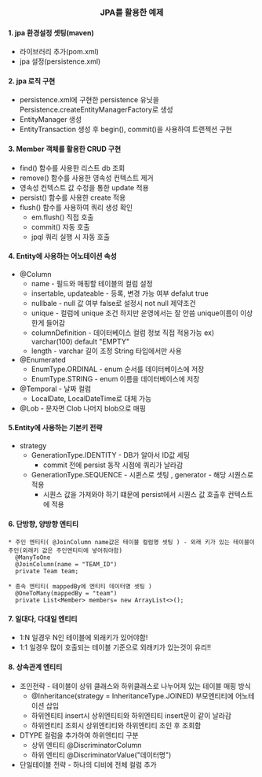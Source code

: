 <h3 align="center">JPA를 활용한 예제</h3>

#### 1. jpa 환경설정 셋팅(maven)
 * 라이브러리 추가(pom.xml)
 * jpa 설정(persistence.xml)

#### 2. jpa 로직 구현
 * persistence.xml에 구현한 persistence 유닛을 Persistence.createEntityManagerFactory로 생성 
 * EntityManager 생성
 * EntityTransaction 생성 후 begin(), commit()을 사용하여 트랜젝션 구현
 
#### 3. Member 객체를 활용한 CRUD 구현
  * find() 함수를 사용한 리스트 db 조회
  * remove() 함수를 사용한 영속성 컨텍스트 제거
  * 영속성 컨텍스트 값 수정을 통한 update 적용
  * persist() 함수를 사용한 create 적용
  * flush() 함수를 사용하여 쿼리 생성 확인
    * em.flush() 직접 호출 
    * commit() 자동 호출
    * jpql 쿼리 실행 시 자동 호출

#### 4. Entity에 사용하는 어노테이션 속성
   * @Column
     * name - 필드와 매핑할 테이블의 컬럼 설정
     * insertable, updateable - 등록, 변경 가능 여부 defalut true
     * nullbale - null 값 여부 false로 설정시 not null 제약조건
     * unique - 컬럼에 unique 조건 하지만 운영에서는 잘 안씀 unique이름이 이상한게 들어감
     * columnDefinition - 데이터베이스 컬럼 정보 직접 적용가능 ex) varchar(100) default "EMPTY"
     * length - varchar 길이 조정 String 타입에서만 사용
   * @Enumerated
     * EnumType.ORDINAL - enum 순서를 데이터베이스에 저장
     * EnumType.STRING - enum 이름을 데이터베이스에 저장
   * @Temporal - 날짜 컬럼
     * LocalDate, LocalDateTime로 대체 가능
   * @Lob - 문자면 Clob 나머지 blob으로 매핑

#### 5.Entity에 사용하는 기본키 전략
   * strategy
     * GenerationType.IDENTITY - DB가 알아서 ID값 세팅
       * commit 전에 persist 동작 시점에 쿼리가 날라감
     * GenerationType.SEQUENCE - 시퀸스로 셋팅 , generator - 해당 시퀀스로 적용
       * 시퀀스 값을 가져와야 하기 떄문에 persist에서 시퀀스 값 호출후 컨텍스트에 적용

#### 6. 단방향, 양방향 엔티티
    * 주인 엔티티( @JoinColumn name값은 테이블 컬럼명 셋팅 ) - 외래 키가 있는 테이블이 주인(외래키 값은 주인엔티티에 넣어줘야함)
      @ManyToOne
      @JoinColumn(name = "TEAM_ID")
      private Team team;

    * 종속 엔티티( mappedBy에 엔티티 데이터명 셋팅 )
      @OneToMany(mappedBy = "team")
      private List<Member> members= new ArrayList<>();

#### 7. 일대다, 다대일 엔티티
   * 1:N 일경우 N인 테이블에 외래키가 있어야함!
   * 1:1 일경우 많이 호출되는 테이블 기준으로 외래키가 있는것이 유리!!

#### 8. 상속관계 엔티티
   * 조인전략 - 테이블이 상위 클래스와 하위클래스로 나누어져 있는 테이블 매핑 방식
      * @Inheritance(strategy = InheritanceType.JOINED) 부모엔티티에 어노테이션 삽입
      * 하위엔티티 insert시 상위엔티티와 하위엔티티 insert문이 같이 날라감
      * 하위엔티티 조회시 상위엔티티와 하위엔티티 조인 후 조회함
   * DTYPE 컬럼을 추가하여 하위엔티티 구분 
      * 상위 엔티티 @DiscriminatorColumn 
      * 하위 엔티티 @DiscriminatorValue("데이터명")
   * 단일테이블 전략 - 하나의 디비에 전체 컬럼 추가
      
      
   
  
     
    

    
